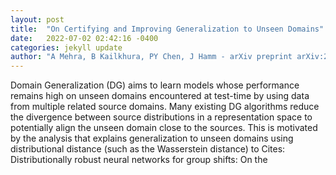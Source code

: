 ```yaml
---
layout: post
title:  "On Certifying and Improving Generalization to Unseen Domains"
date:   2022-07-02 02:42:16 -0400
categories: jekyll update
author: "A Mehra, B Kailkhura, PY Chen, J Hamm - arXiv preprint arXiv:2206.12364, 2022"
---
```

Domain Generalization (DG) aims to learn models whose performance remains high on unseen domains encountered at test-time by using data from multiple related source domains. Many existing DG algorithms reduce the divergence between source distributions in a representation space to potentially align the unseen domain close to the sources. This is motivated by the analysis that explains generalization to unseen domains using distributional distance (such as the Wasserstein distance) to  Cites: Distributionally robust neural networks for group shifts: On the
